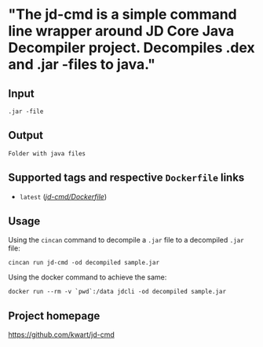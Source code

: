 # "The jd-cmd is a simple command line wrapper around JD Core Java Decompiler project. Decompiles .dex and .jar -files to java."

## Input

```
.jar -file
```

## Output

```
Folder with java files
```

## Supported tags and respective `Dockerfile` links
* `latest` ([*jd-cmd/Dockerfile*](https://gitlab.com/CinCan/tools/blob/master/jd-cmd/Dockerfile))

## Usage

Using the `cincan` command to decompile a `.jar` file to a decompiled `.jar` file:

```
cincan run jd-cmd -od decompiled sample.jar
```

Using the docker command to achieve the same:

```
docker run --rm -v `pwd`:/data jdcli -od decompiled sample.jar
```

## Project homepage

https://github.com/kwart/jd-cmd
